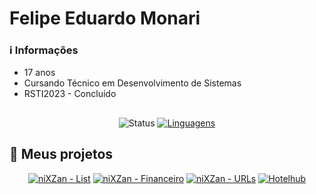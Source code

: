
# Felipe Eduardo Monari

### ℹ️ Informações
- 17 anos
- Cursando Técnico em Desenvolvimento de Sistemas
- RSTI2023 - Concluído

##
<div align="center">
  
   ![Status](https://github-readme-stats.vercel.app/api?username=Monari14&include_all_commits=true&theme=dark&show_icons=true&rank_icon=github&prs_merged_percentage)
   [![Linguagens](https://github-readme-stats.vercel.app/api/top-langs/?username=Monari14&layout=compact&theme=dark)](https://github.com/Monari14/github-readme-stats)
</div>

## 📂 Meus projetos
<div align="center">

   [![ niXZan - List ](https://github-readme-stats.vercel.app/api/pin/?username=Monari14&repo=niXZan-List&theme=dark)](https://github.com/Monari14/niXZan-List)
   [![ niXZan - Financeiro ](https://github-readme-stats.vercel.app/api/pin/?username=Monari14&repo=niXZan-Financeiro&theme=dark)](https://github.com/Monari14/niXZan-Financeiro)
   [![ niXZan - URLs ](https://github-readme-stats.vercel.app/api/pin/?username=Monari14&repo=niXZan-urls&theme=dark)](https://github.com/Monari14/niXZan-urls)
   [![ Hotelhub ](https://github-readme-stats.vercel.app/api/pin/?username=Com-KT-NEY-s&repo=HotelHub&theme=dark)](https://github.com/Com-KT-NEY-s/HotelHub)
</div>
